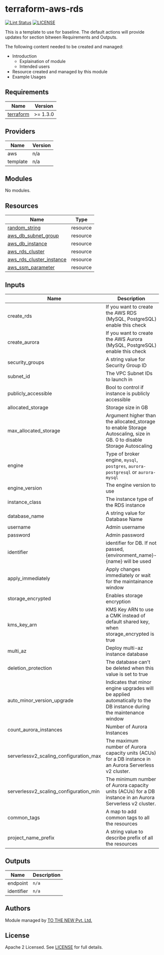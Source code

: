 # terraform-aws-rds

[![Lint Status](https://github.com/tothenew/terraform-aws-rds/workflows/Lint/badge.svg)](https://github.com/tothenew/terraform-aws-rds/actions)
[![LICENSE](https://img.shields.io/github/license/tothenew/terraform-aws-rds)](https://github.com/tothenew/terraform-aws-rds/blob/master/LICENSE)

This is a template to use for baseline. The default actions will provide updates for section bitween Requirements and Outputs.

The following content needed to be created and managed:
 - Introduction
     - Explaination of module 
     - Intended users
 - Resource created and managed by this module
 - Example Usages

<!-- BEGIN_TF_DOCS -->
## Requirements

| Name | Version |
|------|---------|
| <a name="requirement_terraform"></a> [terraform](#requirement\_terraform) | >= 1.3.0 |

## Providers

| Name | Version |
|------|---------|
| aws | n/a |
| template | n/a |

## Modules

No modules.

## Resources

| Name | Type |
|------|------|
| [random_string](https://registry.terraform.io/providers/hashicorp/random/latest/docs/resources/string) | resource |
| [aws_db_subnet_group](https://registry.terraform.io/providers/hashicorp/aws/latest/docs/resources/db_subnet_group) | resource |
| [aws_db_instance](https://registry.terraform.io/providers/hashicorp/aws/latest/docs/resources/db_instance) | resource |
| [aws_rds_cluster](https://registry.terraform.io/providers/hashicorp/aws/latest/docs/resources/rds_cluster) | resource |
| [aws_rds_cluster_instance](https://registry.terraform.io/providers/hashicorp/aws/latest/docs/resources/rds_cluster_instance) | resource |
| [aws_ssm_parameter](https://registry.terraform.io/providers/hashicorp/aws/latest/docs/resources/ssm_parameter) | resource |

## Inputs

| Name                             | Description                                                                                          | Type           | Default | Required |
|----------------------------------|------------------------------------------------------------------------------------------------------|----------------|---------|:--------:|
| create_rds                       | If you want to create the AWS RDS (MySQL, PostgreSQL) enable this check                              | `bool`         | `false` |   yes    |
| create_aurora                    | If you want to create the AWS Aurora (MySQL, PostgreSQL) enable this check                           | `bool`         | `true`  |   yes    |
| security_groups              | A string value for Security Group ID                                                                 | `list(string)` | `n/a`   |   yes    |
| subnet_id              | The VPC Subnet IDs to launch in                                               | `string`       | `n/a`   |   yes    |
| publicly_accessible              | Bool to control if instance is publicly accessible                                               | `bool`         | `false` |    no    |
| allocated_storage              | Storage size in GB                                                                                   | `number`       | `n/a`   |   yes    |
| max_allocated_storage              | Argument higher than the allocated_storage to enable Storage Autoscaling, size in GB. 0 to disable Storage Autoscaling | `string`       | `n/a`   |    no    |
| engine                           | Type of broker engine, `mysql`, `postgres`, `aurora-postgresql` or `aurora-mysql`                    | `sting`        | `n/a`   |   yes    |
| engine_version                   | The engine version to use                                                                            | `string`       | `n/a`   |   yes    |
| instance_class                      | The instance type of the RDS instance                                                                | `list(string)` | `n/a`   |   yes    |
| database_name                   | A string value for Database Name                                                                     | `string`       | `n/a`   |   yes    |
| username                         | Admin username                                                                                       | `string`       | `n/a`   |   yes    |
| password                         | Admin password                                                                                       | `string`       | `n/a`   |   yes    |
| identifier                       | identifier for DB. If not passed, {environment_name}-{name} will be used                             | `string`       | `n/a`   |    no    |
| apply_immediately                         | Apply changes immediately or wait for the maintainance window                                        | `bool`         | `false` |    no    |
| storage_encrypted                     | Enables storage encryption                                                                           | `bool`         | n/a     |    no    |
| kms_key_arn                       | KMS Key ARN to use a CMK instead of default shared key, when storage_encrypted is true               | `string`       | `n/a`   |    no    |
| multi_az | Deploy multi-az instance database                                                                    | `bool`         | `false` |    no    |
| deletion_protection | The database can't be deleted when this value is set to true                                         | `bool`         | `false` |    no    |
| auto_minor_version_upgrade                        | Indicates that minor engine upgrades will be applied automatically to the DB instance during the maintenance window | `bool`         | `true`  |    no    |
| count_aurora_instances | Number of Aurora Instances                                                                           | `number`       | `1`     |    no    |
| serverlessv2_scaling_configuration_max | The maximum number of Aurora capacity units (ACUs) for a DB instance in an Aurora Serverless v2 cluster.                                                                 | `number`       | `1.0`   |    no    |
| serverlessv2_scaling_configuration_min | The minimum number of Aurora capacity units (ACUs) for a DB instance in an Aurora Serverless v2 cluster.                                                                 | `number`       | `0.5`   |    no    |
| common_tags | A map to add common tags to all the resources                                                        | `map(string)`  | `n/a`   |    no    |
| project_name_prefix | A string value to describe prefix of all the resources                                               | `string`       | `n/a`   |   no    |


## Outputs

| Name | Description |
|------|-------------|
| endpoint | `n/a` |
| identifier | `n/a` |

<!-- END_TF_DOCS -->

## Authors

Module managed by [TO THE NEW Pvt. Ltd.](https://github.com/tothenew)

## License

Apache 2 Licensed. See [LICENSE](https://github.com/tothenew/terraform-aws-rds/blob/main/LICENSE) for full details.

